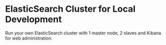 # ElasticSearch Cluster for Local Development

Run your own ElasticSearch cluster with 1 master node, 2 slaves and Kibana for web administration.
